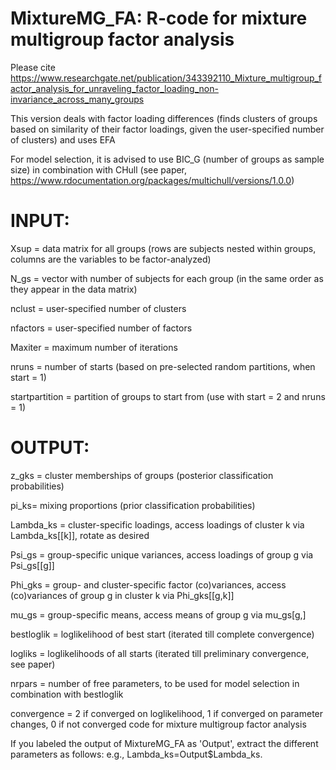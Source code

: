 # MixtureMG_FA: R-code for mixture multigroup factor analysis

Please cite https://www.researchgate.net/publication/343392110_Mixture_multigroup_factor_analysis_for_unraveling_factor_loading_non-invariance_across_many_groups

This version deals with factor loading differences (finds clusters of groups based on similarity of their factor loadings, given the user-specified number of clusters) and uses EFA

For model selection, it is advised to use BIC_G (number of groups as sample size) in combination with CHull (see paper, https://www.rdocumentation.org/packages/multichull/versions/1.0.0)

# INPUT:
Xsup = data matrix for all groups (rows are subjects nested within groups, columns are the variables to be factor-analyzed)

N_gs = vector with number of subjects for each group (in the same order as they appear in the data matrix)

nclust = user-specified number of clusters

nfactors = user-specified number of factors

Maxiter = maximum number of iterations

nruns = number of starts (based on pre-selected random partitions, when start = 1)

startpartition = partition of groups to start from (use with start = 2 and nruns = 1)

# OUTPUT:
z_gks = cluster memberships of groups (posterior classification probabilities)

pi_ks= mixing proportions (prior classification probabilities)

Lambda_ks = cluster-specific loadings, access loadings of cluster k via Lambda_ks[[k]], rotate as desired

Psi_gs = group-specific unique variances, access loadings of group g via Psi_gs[[g]]

Phi_gks = group- and cluster-specific factor (co)variances, access (co)variances of group g in cluster k via Phi_gks[[g,k]]

mu_gs = group-specific means, access means of group g via mu_gs[g,]

bestloglik = loglikelihood of best start (iterated till complete convergence)

logliks = loglikelihoods of all starts (iterated till preliminary convergence, see paper)

nrpars = number of free parameters, to be used for model selection in combination with bestloglik

convergence = 2 if converged on loglikelihood, 1 if converged on parameter changes, 0 if not converged code for mixture multigroup factor analysis

If you labeled the output of MixtureMG_FA as 'Output', extract the different parameters as follows: e.g., Lambda_ks=Output$Lambda_ks.
